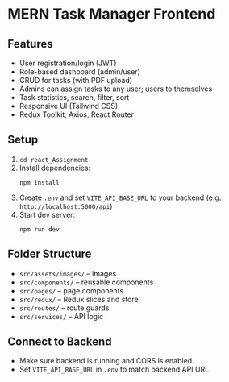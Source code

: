 # MERN Task Manager Frontend

## Features
- User registration/login (JWT)
- Role-based dashboard (admin/user)
- CRUD for tasks (with PDF upload)
- Admins can assign tasks to any user; users to themselves
- Task statistics, search, filter, sort
- Responsive UI (Tailwind CSS)
- Redux Toolkit, Axios, React Router

## Setup
1. `cd react_Assignment`
2. Install dependencies:
   ```
   npm install
   ```
3. Create `.env` and set `VITE_API_BASE_URL` to your backend (e.g. `http://localhost:5000/api`)
4. Start dev server:
   ```
   npm run dev
   ```

## Folder Structure
- `src/assets/images/` – images
- `src/components/` – reusable components
- `src/pages/` – page components
- `src/redux/` – Redux slices and store
- `src/routes/` – route guards
- `src/services/` – API logic

## Connect to Backend
- Make sure backend is running and CORS is enabled.
- Set `VITE_API_BASE_URL` in `.env` to match backend API URL. 